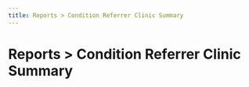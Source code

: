 ```yaml
---
title: Reports > Condition Referrer Clinic Summary
---
```


# Reports > Condition Referrer Clinic Summary
